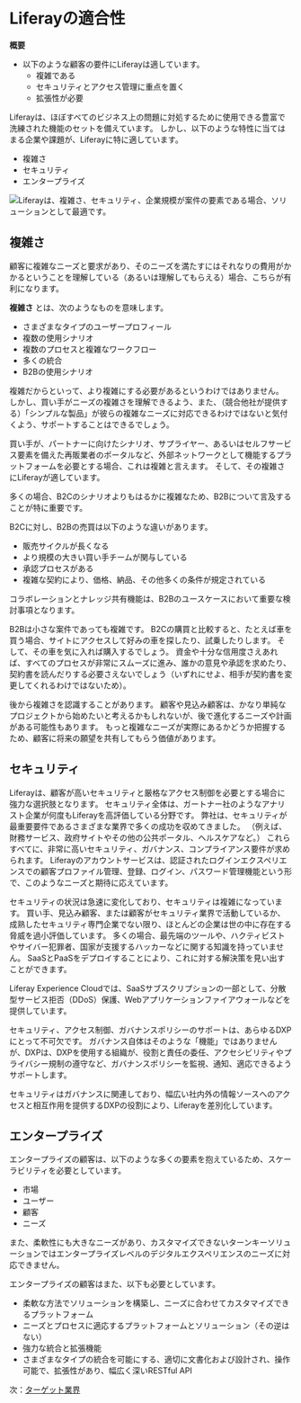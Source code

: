 # Liferayの適合性

**概要**

* 以下のような顧客の要件にLiferayは適しています。
  * 複雑である
  * セキュリティとアクセス管理に重点を置く
  * 拡張性が必要

Liferayは、ほぼすべてのビジネス上の問題に対処するために使用できる豊富で洗練された機能のセットを備えています。 しかし、以下のような特性に当てはまる企業や課題が、Liferayに特に適しています。

* 複雑さ
* セキュリティ
* エンタープライズ

![Liferayは、複雑さ、セキュリティ、企業規模が案件の要素である場合、ソリューションとして最適です。](./where-liferay-shines/images/01.png)

## 複雑さ

顧客に複雑なニーズと要求があり、そのニーズを満たすにはそれなりの費用がかかるということを理解している（あるいは理解してもらえる）場合、こちらが有利になります。

**複雑さ** とは、次のようなものを意味します。

* さまざまなタイプのユーザープロフィール
* 複数の使用シナリオ
* 複数のプロセスと複雑なワークフロー
* 多くの統合
* B2Bの使用シナリオ

複雑だからといって、より複雑にする必要があるというわけではありません。 しかし、買い手がニーズの複雑さを理解できるよう、また、（競合他社が提供する）「シンプルな製品」が彼らの複雑なニーズに対応できるわけではないと気付くよう、サポートすることはできるでしょう。

買い手が、パートナーに向けたシナリオ、サプライヤー、あるいはセルフサービス要素を備えた再販業者のポータルなど、外部ネットワークとして機能するプラットフォームを必要とする場合、これは複雑と言えます。 そして、その複雑さにLiferayが適しています。

多くの場合、B2Cのシナリオよりもはるかに複雑なため、B2Bについて言及することが特に重要です。

B2Cに対し、B2Bの売買は以下のような違いがあります。

* 販売サイクルが長くなる
* より規模の大きい買い手チームが関与している
* 承認プロセスがある
* 複雑な契約により、価格、納品、その他多くの条件が規定されている

コラボレーションとナレッジ共有機能は、B2Bのユースケースにおいて重要な検討事項となります。

B2Bは小さな案件であっても複雑です。 B2Cの購買と比較すると、たとえば車を買う場合、サイトにアクセスして好みの車を探したり、試乗したりします。 そして、その車を気に入れば購入するでしょう。 資金や十分な信用度さえあれば、すべてのプロセスが非常にスムーズに進み、誰かの意見や承認を求めたり、契約書を読んだりする必要さえないでしょう（いずれにせよ、相手が契約書を変更してくれるわけではないため）。

後から複雑さを認識することがあります。 顧客や見込み顧客は、かなり単純なプロジェクトから始めたいと考えるかもしれないが、後で進化するニーズや計画がある可能性もあります。 もっと複雑なニーズが実際にあるかどうか把握するため、顧客に将来の願望を共有してもらう価値があります。

## セキュリティ

Liferayは、顧客が高いセキュリティと厳格なアクセス制御を必要とする場合に強力な選択肢となります。 セキュリティ全体は、ガートナー社のようなアナリスト企業が何度もLiferayを高評価している分野です。 弊社は、セキュリティが最重要要件であるさまざまな業界で多くの成功を収めてきました。 （例えば、財務サービス、政府サイトやその他の公共ポータル、ヘルスケアなど。） これらすべてに、非常に高いセキュリティ、ガバナンス、コンプライアンス要件が求められます。 Liferayのアカウントサービスは、認証されたログインエクスペリエンスでの顧客プロファイル管理、登録、ログイン、パスワード管理機能という形で、このようなニーズと期待に応えています。

セキュリティの状況は急速に変化しており、セキュリティは複雑になっています。 買い手、見込み顧客、または顧客がセキュリティ業界で活動しているか、成熟したセキュリティ専門企業でない限り、ほとんどの企業は世の中に存在する脅威を過小評価しています。 多くの場合、最先端のツールや、ハクティビストやサイバー犯罪者、国家が支援するハッカーなどに関する知識を持っていません。 SaaSとPaaSをデプロイすることにより、これに対する解決策を見い出すことができます。

Liferay Experience Cloudでは、SaaSサブスクリプションの一部として、分散型サービス拒否（DDoS）保護、Webアプリケーションファイアウォールなどを提供しています。

セキュリティ、アクセス制御、ガバナンスポリシーのサポートは、あらゆるDXPにとって不可欠です。 ガバナンス自体はそのような「機能」ではありませんが、DXPは、DXPを使用する組織が、役割と責任の委任、アクセシビリティやプライバシー規制の遵守など、ガバナンスポリシーを監視、通知、適応できるようサポートします。

セキュリティはガバナンスに関連しており、幅広い社内外の情報ソースへのアクセスと相互作用を提供するDXPの役割により、Liferayを差別化しています。

## エンタープライズ

エンタープライズの顧客は、以下のような多くの要素を抱えているため、スケーラビリティを必要としています。

* 市場
* ユーザー
* 顧客
* ニーズ

また、柔軟性にも大きなニーズがあり、カスタマイズできないターンキーソリューションではエンタープライズレベルのデジタルエクスペリエンスのニーズに対応できません。

エンタープライズの顧客はまた、以下も必要としています。

* 柔軟な方法でソリューションを構築し、ニーズに合わせてカスタマイズできるプラットフォーム
* ニーズとプロセスに適応するプラットフォームとソリューション（その逆はない）
* 強力な統合と拡張機能
* さまざまなタイプの統合を可能にする、適切に文書化および設計され、操作可能で、拡張性があり、幅広く深いRESTful API

次：[ターゲット業界](./target-industries.md)
